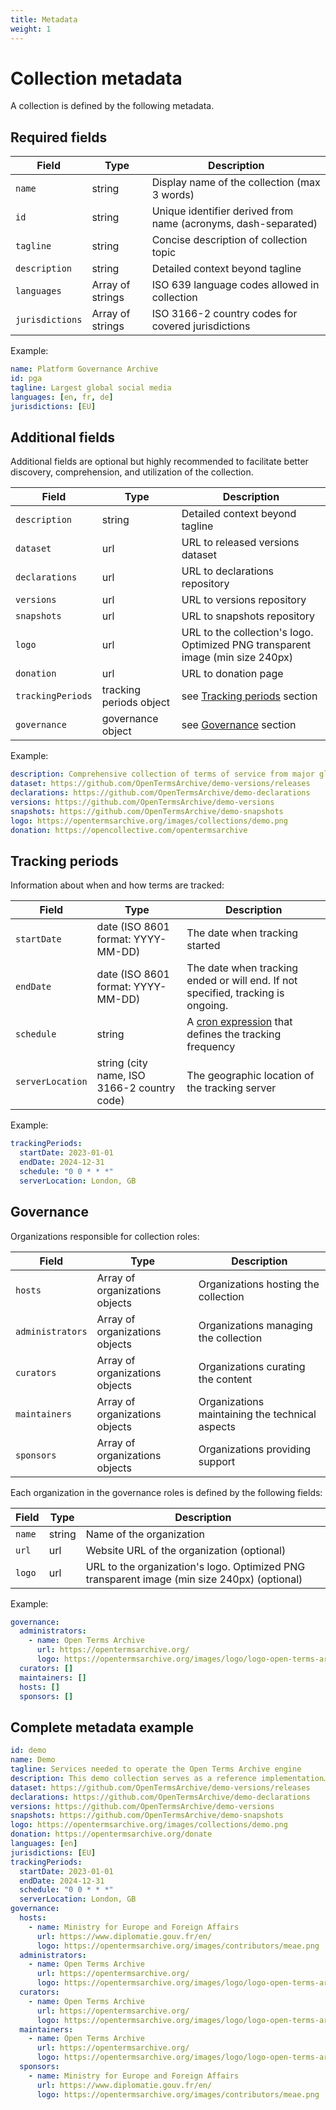 ```yaml
---
title: Metadata
weight: 1
---
```


# Collection metadata

A collection is defined by the following metadata.

## Required fields

| Field | Type | Description |
|----------------|-----------------|---------------------------------------|
| `name` | string | Display name of the collection (max 3 words) |
| `id` | string | Unique identifier derived from name (acronyms, dash-separated) |
| `tagline` | string | Concise description of collection topic |
| `description` | string | Detailed context beyond tagline |
| `languages` | Array of strings| ISO 639 language codes allowed in collection |
| `jurisdictions`| Array of strings| ISO 3166-2 country codes for covered jurisdictions |

Example:

```yaml
name: Platform Governance Archive
id: pga
tagline: Largest global social media
languages: [en, fr, de]
jurisdictions: [EU]
```

## Additional fields

Additional fields are optional but highly recommended to facilitate better discovery, comprehension, and utilization of the collection.

| Field | Type | Description |
|----------------|-----------------|---------------------------------------|
| `description` | string | Detailed context beyond tagline |
| `dataset` | url | URL to released versions dataset |
| `declarations` | url | URL to declarations repository |
| `versions` | url | URL to versions repository |
| `snapshots` | url | URL to snapshots repository |
| `logo` | url | URL to the collection's logo. Optimized PNG transparent image (min size 240px) |
| `donation` | url | URL to donation page |
| `trackingPeriods`| tracking periods object | see [Tracking periods](#tracking-periods) section |
| `governance` | governance object | see [Governance](#governance) section |

Example:

```yaml
description: Comprehensive collection of terms of service from major global social media platforms.
dataset: https://github.com/OpenTermsArchive/demo-versions/releases
declarations: https://github.com/OpenTermsArchive/demo-declarations
versions: https://github.com/OpenTermsArchive/demo-versions
snapshots: https://github.com/OpenTermsArchive/demo-snapshots
logo: https://opentermsarchive.org/images/collections/demo.png
donation: https://opencollective.com/opentermsarchive
```

## Tracking periods

Information about when and how terms are tracked:

| Field | Type | Description |
|---------------|--------|--------------------------------------------|
| `startDate` | date (ISO 8601 format: YYYY-MM-DD) | The date when tracking started |
| `endDate` | date (ISO 8601 format: YYYY-MM-DD) | The date when tracking ended or will end. If not specified, tracking is ongoing. |
| `schedule` | string | A [cron expression](https://en.wikipedia.org/wiki/Cron#Cron_expression) that defines the tracking frequency |
| `serverLocation`| string (city name, ISO 3166-2 country code) | The geographic location of the tracking server |

Example:

```yaml
trackingPeriods:
  startDate: 2023-01-01
  endDate: 2024-12-31
  schedule: "0 0 * * *"
  serverLocation: London, GB
```

## Governance

Organizations responsible for collection roles:

| Field | Type | Description |
|---------------|-----------------|----------------------------------------|
| `hosts` | Array of organizations objects| Organizations hosting the collection |
| `administrators`| Array of organizations objects| Organizations managing the collection |
| `curators` | Array of organizations objects| Organizations curating the content |
| `maintainers` | Array of organizations objects| Organizations maintaining the technical aspects |
| `sponsors` | Array of organizations objects| Organizations providing support |

Each organization in the governance roles is defined by the following fields:

| Field | Type | Description |
|---------------|--------|-------------------------------------------|
| `name` | string | Name of the organization |
| `url` | url | Website URL of the organization (optional) |
| `logo` | url | URL to the organization's logo. Optimized PNG transparent image (min size 240px) (optional) |

Example:

```yaml
governance:
  administrators:
    - name: Open Terms Archive
      url: https://opentermsarchive.org/
      logo: https://opentermsarchive.org/images/logo/logo-open-terms-archive-black.png
  curators: []
  maintainers: []
  hosts: []
  sponsors: []
```

## Complete metadata example

```yaml
id: demo
name: Demo
tagline: Services needed to operate the Open Terms Archive engine
description: This demo collection serves as a reference implementation…
dataset: https://github.com/OpenTermsArchive/demo-versions/releases
declarations: https://github.com/OpenTermsArchive/demo-declarations
versions: https://github.com/OpenTermsArchive/demo-versions
snapshots: https://github.com/OpenTermsArchive/demo-snapshots
logo: https://opentermsarchive.org/images/collections/demo.png
donation: https://opentermsarchive.org/donate
languages: [en]
jurisdictions: [EU]
trackingPeriods:
  startDate: 2023-01-01
  endDate: 2024-12-31
  schedule: "0 0 * * *"
  serverLocation: London, GB
governance:
  hosts: 
    - name: Ministry for Europe and Foreign Affairs
      url: https://www.diplomatie.gouv.fr/en/
      logo: https://opentermsarchive.org/images/contributors/meae.png
  administrators:
    - name: Open Terms Archive
      url: https://opentermsarchive.org/
      logo: https://opentermsarchive.org/images/logo/logo-open-terms-archive-black.png
  curators:
    - name: Open Terms Archive
      url: https://opentermsarchive.org/
      logo: https://opentermsarchive.org/images/logo/logo-open-terms-archive-black.png
  maintainers:
    - name: Open Terms Archive
      url: https://opentermsarchive.org/
      logo: https://opentermsarchive.org/images/logo/logo-open-terms-archive-black.png
  sponsors: 
    - name: Ministry for Europe and Foreign Affairs
      url: https://www.diplomatie.gouv.fr/en/
      logo: https://opentermsarchive.org/images/contributors/meae.png
```
